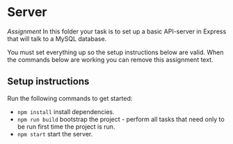 # Server

*Assignment* In this folder your task is to set up a basic API-server in Express that will talk to a MySQL database.

You must set everything up so the setup instructions below are valid. When the commands below are working you can remove this assignment text.

## Setup instructions

Run the following commands to get started:
- `npm install` install dependencies.
- `npm run build` bootstrap the project - perform all tasks that need only to be run first time the project is run.
- `npm start` start the server.